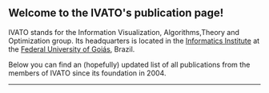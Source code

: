 ## Welcome to the IVATO's publication page!

IVATO stands for the Information Visualization, Algorithms,Theory and Optimization group. Its headquarters is located in the [Informatics Institute](http://inf.ufg.br/) at the [Federal University of Goiás](https://ufg.br/), Brazil. 

Below you can find an (hopefully) updated list of all publications from the members of IVATO since its foundation in 2004.

---

<script src="https://bibbase.org/show?bib=https%3A%2F%2Fraw.githubusercontent.com%2Fivatoufg%2Fivatoufg.github.io%2Fmain%2Fpublicacoes_ivato.bib&jsonp=1&filter=citekey:deSouzaAlencar2019"></script>
